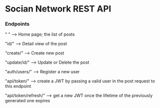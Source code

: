# Socian Network REST API


### Endpoints

" "                  --> Home page; the list of posts

"id/"                --> Detail view of the post

"create/"            --> Create new post

"update/id/"         --> Update or Delete the post

"auth/users/"        --> Register a new user

"api/token/"         --> create a JWT by passing a valid user in the post request to this endpoint

"api/token/refresh/" --> get a new JWT once the lifetime of the previously generated one expires
